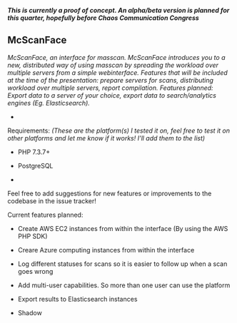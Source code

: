 ***This is currently a proof of concept. An alpha/beta version is planned for this quarter, hopefully before Chaos Communication Congress***
## McScanFace
*McScanFace, an interface for masscan. McScanFace introduces you to a new, distributed way of using masscan by spreading the workload over multiple servers from a simple webinterface. Features that will be included at the time of the presentation: prepare servers for scans, distributing workload over multiple servers, report compilation. Features planned: Export data to a server of your choice, export data to search/analytics engines (Eg. Elasticsearch).*

-

Requirements: *(These are the platform(s) I tested it on, feel free to test it on other platforms and let me know if it works! I'll add them to the list)*

- PHP 7.3.7+
- PostgreSQL

-

Feel free to add suggestions for new features or improvements to the codebase in the issue tracker!

Current features planned:

- Create AWS EC2 instances from within the interface (By using the AWS PHP SDK)
- Creare Azure computing instances from within the interface
- Log different statuses for scans so it is easier to follow up when a scan goes wrong
- Add multi-user capabilities. So more than one user can use the platform
- Export results to Elasticsearch instances


- Shadow 
